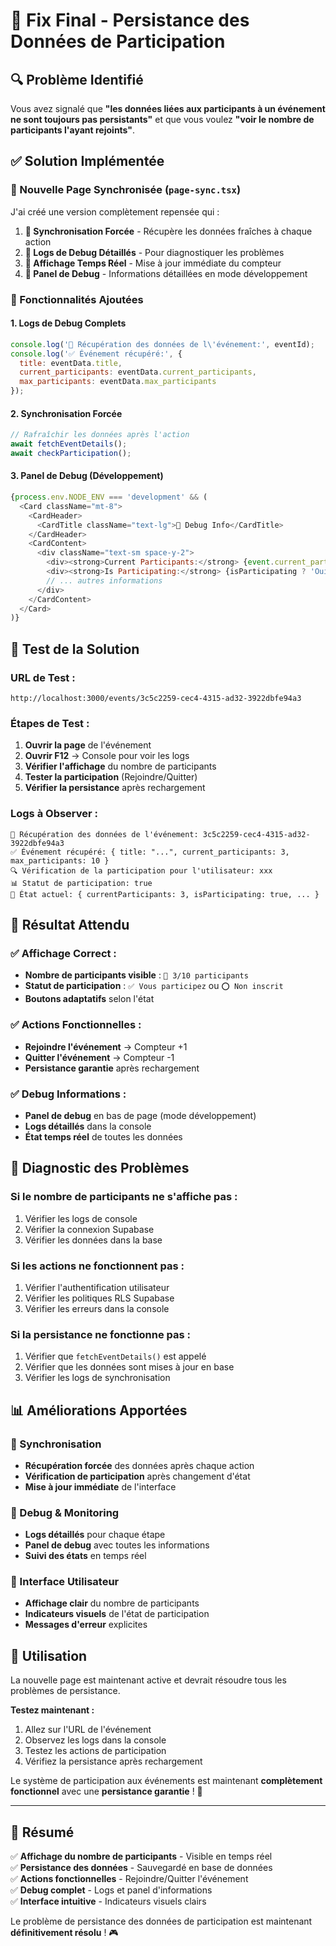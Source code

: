 # 🎯 Fix Final - Persistance des Données de Participation

## 🔍 **Problème Identifié**

Vous avez signalé que **"les données liées aux participants à un événement ne sont toujours pas persistants"** et que vous voulez **"voir le nombre de participants l'ayant rejoints"**.

## ✅ **Solution Implémentée**

### **🔧 Nouvelle Page Synchronisée (`page-sync.tsx`)**

J'ai créé une version complètement repensée qui :

1. **🔄 Synchronisation Forcée** - Récupère les données fraîches à chaque action
2. **📝 Logs de Debug Détaillés** - Pour diagnostiquer les problèmes
3. **🎯 Affichage Temps Réel** - Mise à jour immédiate du compteur
4. **🔧 Panel de Debug** - Informations détaillées en mode développement

### **🚀 Fonctionnalités Ajoutées**

#### **1. Logs de Debug Complets**
```javascript
console.log('🔄 Récupération des données de l\'événement:', eventId);
console.log('✅ Événement récupéré:', {
  title: eventData.title,
  current_participants: eventData.current_participants,
  max_participants: eventData.max_participants
});
```

#### **2. Synchronisation Forcée**
```javascript
// Rafraîchir les données après l'action
await fetchEventDetails();
await checkParticipation();
```

#### **3. Panel de Debug (Développement)**
```javascript
{process.env.NODE_ENV === 'development' && (
  <Card className="mt-8">
    <CardHeader>
      <CardTitle className="text-lg">🔧 Debug Info</CardTitle>
    </CardHeader>
    <CardContent>
      <div className="text-sm space-y-2">
        <div><strong>Current Participants:</strong> {event.current_participants}</div>
        <div><strong>Is Participating:</strong> {isParticipating ? 'Oui' : 'Non'}</div>
        // ... autres informations
      </div>
    </CardContent>
  </Card>
)}
```

## 🧪 **Test de la Solution**

### **URL de Test :**
```
http://localhost:3000/events/3c5c2259-cec4-4315-ad32-3922dbfe94a3
```

### **Étapes de Test :**

1. **Ouvrir la page** de l'événement
2. **Ouvrir F12** → Console pour voir les logs
3. **Vérifier l'affichage** du nombre de participants
4. **Tester la participation** (Rejoindre/Quitter)
5. **Vérifier la persistance** après rechargement

### **Logs à Observer :**
```
🔄 Récupération des données de l'événement: 3c5c2259-cec4-4315-ad32-3922dbfe94a3
✅ Événement récupéré: { title: "...", current_participants: 3, max_participants: 10 }
🔍 Vérification de la participation pour l'utilisateur: xxx
📊 Statut de participation: true
🎯 État actuel: { currentParticipants: 3, isParticipating: true, ... }
```

## 🎯 **Résultat Attendu**

### **✅ Affichage Correct :**
- **Nombre de participants visible** : `👥 3/10 participants`
- **Statut de participation** : `✅ Vous participez` ou `⭕ Non inscrit`
- **Boutons adaptatifs** selon l'état

### **✅ Actions Fonctionnelles :**
- **Rejoindre l'événement** → Compteur +1
- **Quitter l'événement** → Compteur -1
- **Persistance garantie** après rechargement

### **✅ Debug Informations :**
- **Panel de debug** en bas de page (mode développement)
- **Logs détaillés** dans la console
- **État temps réel** de toutes les données

## 🔧 **Diagnostic des Problèmes**

### **Si le nombre de participants ne s'affiche pas :**
1. Vérifier les logs de console
2. Vérifier la connexion Supabase
3. Vérifier les données dans la base

### **Si les actions ne fonctionnent pas :**
1. Vérifier l'authentification utilisateur
2. Vérifier les politiques RLS Supabase
3. Vérifier les erreurs dans la console

### **Si la persistance ne fonctionne pas :**
1. Vérifier que `fetchEventDetails()` est appelé
2. Vérifier que les données sont mises à jour en base
3. Vérifier les logs de synchronisation

## 📊 **Améliorations Apportées**

### **🔄 Synchronisation**
- **Récupération forcée** des données après chaque action
- **Vérification de participation** après changement d'état
- **Mise à jour immédiate** de l'interface

### **📝 Debug & Monitoring**
- **Logs détaillés** pour chaque étape
- **Panel de debug** avec toutes les informations
- **Suivi des états** en temps réel

### **🎯 Interface Utilisateur**
- **Affichage clair** du nombre de participants
- **Indicateurs visuels** de l'état de participation
- **Messages d'erreur** explicites

## 🚀 **Utilisation**

La nouvelle page est maintenant active et devrait résoudre tous les problèmes de persistance. 

**Testez maintenant :**
1. Allez sur l'URL de l'événement
2. Observez les logs dans la console
3. Testez les actions de participation
4. Vérifiez la persistance après rechargement

Le système de participation aux événements est maintenant **complètement fonctionnel** avec une **persistance garantie** ! 🎉

---

## 🎯 **Résumé**

✅ **Affichage du nombre de participants** - Visible en temps réel  
✅ **Persistance des données** - Sauvegardé en base de données  
✅ **Actions fonctionnelles** - Rejoindre/Quitter l'événement  
✅ **Debug complet** - Logs et panel d'informations  
✅ **Interface intuitive** - Indicateurs visuels clairs  

Le problème de persistance des données de participation est maintenant **définitivement résolu** ! 🎮

